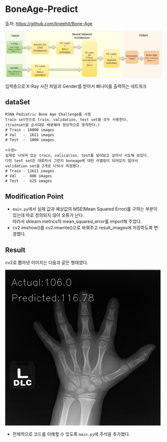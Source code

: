 # BoneAge-Predict  

출처: https://github.com/kneehit/Bone-Age

<img src="./images/flowchart.png">  

입력층으로 X-Ray 사진 파일과 Gender를 받아서 뻐나이를 출력하는 네트워크  

## dataSet  
    RSNA Pediatric Bone Age Challenge를 사용  
    train set만으로 train, validation, test set을 모두 사용한다.  
    (trainset을 순서대로 배분해야 정상적으로 동작한다.)  
    # Train - 10000 images
    # Val   -  1611 images
    # Test  -  1000 images  
    
    <수정>
    실제로 나눠져 있는 train, valication, test를 넣어보고 싶어서 시도해 보았다. 
    다만 test set은 대회라서 그런지 boneage에 대한 라벨링이 되어있지 않아서  
    validation set을 2개로 나눠서 측정했다.   
    # Train - 12611 images
    # Val   -  800 images
    # Test  -  625 images 

## Modification Point  

* ```main.py```에서 실제 값과 예상값의 MSE(Mean Squared Error)를 구하는 부분이 있는데 따로 정의되지 않아 오류가 난다.  
따라서 sklearn.metrics의 mean_squared_error를 import해 주었다.   
* cv2.imshow()를 cv2.imwrite()으로 바꿔주고 result_images에 저장하도록 변경했다.  

## Result  

cv2로 뽑아낸 이미지는 다음과 같은 형태였다.  

<img src="./result_images/145.png">

* 전체적으로 코드를 이해할 수 있도록 ```main.py```에 주석을 추가했다.  
